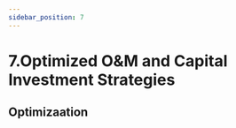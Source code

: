 ```yaml
---
sidebar_position: 7
---
```


# 7.Optimized O&M and Capital Investment Strategies

## Optimizaation

